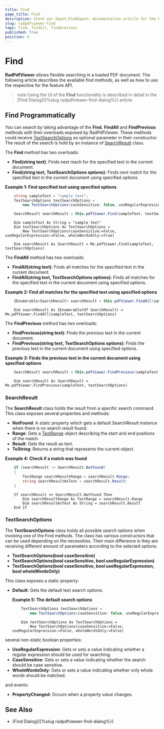 ```yaml
---
title: Find
page_title: Find
description: Check our &quot;Find&quot; documentation article for the RadPdfViewer {{ site.framework_name }} control.
slug: radpdfviewer-find
tags: find, findall, findprevious
published: True
position: 6
---
```


# Find

__RadPdfViewer__ allows flexible searching in a loaded PDF document. The following article describes the available find methods, as well as how to use the respective for the feature API.

>note Using the UI of the **Find** functionality is described in detail in the [Find Dialog]({%slug radpdfviewer-find-dialog%}) article.

## Find Programmatically

You can search by taking advantage of the **Find**, **FindAll** and **FindPrevious** methods with their overloads exposed by RadPdfViewer. These methods could receive  [TextSearchOptions](#textsearchoptions) as optional parameter in their constructor. The result of the search is hold by an instance of [SearchResult](#searchresult) class.

The **Find** method has two overloads:
* **Find(string text)**: Finds next mach for the specified text in the current document.
* **Find(string text, TextSearchOptions options)**: Finds next match for the specified text in the current document using specified options.

__Example 1: Find specified text using specified options__

```C#
    string sampleText = "sample text";
    TextSearchOptions textSearchOptions = 
        new TextSearchOptions(caseSensitive: false, useRegularExpression: false, wholeWordsOnly: true);

    SearchResult searchResult = this.pdfViewer.Find(sampleText, textSearchOptions);
```
```VB.NET
    Dim sampleText As String = "sample text"
    Dim textSearchOptions As TextSearchOptions = 
        New TextSearchOptions(caseSensitive:=False, useRegularExpression:=False, wholeWordsOnly:=True)
        
    Dim searchResult As SearchResult = Me.pdfViewer.Find(sampleText, textSearchOptions)
```

The **FindAll** method has two overloads:
* **FindAll(string text)**: Finds all matches for the specified text in the current document.
* **FindAll(string text, TextSearchOptions options)**: Finds all matches for the specified text in the current document using specified options.

__Example 2: Find all matches for the specified text using specified options__

```C#
    IEnumerable<SearchResult> searchResult = this.pdfViewer.FindAll(sampleText, textSearchOptions);
```
```VB.NET
    Dim searchResult As IEnumerable(Of SearchResult) = Me.pdfViewer.FindAll(sampleText, textSearchOptions)
```

The **FindPrevious** method has two overloads:
* **FindPrevious(string text)**: Finds the previous text in the current document.
* **FindPrevious(string text, TextSearchOptions options)**: Finds the previous text in the current document using specified options.

__Example 3: Finds the previous text in the current document using specified options__

```C#
    SearchResult searchResult = this.pdfViewer.FindPrevious(sampleText, textSearchOptions);
```
```VB.NET
    Dim searchResult As SearchResult = Me.pdfViewer.FindPrevious(sampleText, textSearchOptions)
```

### SearchResult

The **SearchResult** class holds the result from a specific search command. This class exposes several properties and methods:
* **NotFound**: A static property which gets a default SearchResult instance when there is no search result found.
* **Range**: Gets a [TextRange](https://docs.telerik.com/devtools/document-processing/api/Telerik.Windows.Documents.Fixed.Text.TextRange.html) object describing the start and end positions of the match.
* **Result**: Gets the result as text.
* **ToString**: Returns a string that represents the current object.

__Example 4: Check if a match was found__

```C#
    if (searchResult != SearchResult.NotFound)
    {
        TextRange searchResultRange = searchResult.Range;
        string searchResultAsText = searchResult.Result;
    }
```
```VB.NET
    If searchResult <> SearchResult.NotFound Then
        Dim searchResultRange As TextRange = searchResult.Range
        Dim searchResultAsText As String = searchResult.Result
    End If
```

### TextSearchOptions

The **TextSearchOptions** class holds all possible search options when invoking one of the Find methods. The class has various constructors that can be used depending on the necessities. Their main difference is they are receiving different amount of parameters according to the selected options.
* **TextSearchOptions(bool caseSensitive)**
* **TextSearchOptions(bool caseSensitive, bool useRegularExpression)**
* **TextSearchOptions(bool caseSensitive, bool useRegularExpression, bool wholeWordsOnly)**

This class exposes a static property:
* **Default**: Gets the default text search options.

    __Example 5: The default search options__
    ```C#    
        TextSearchOptions textSearchOptions = 
            new TextSearchOptions(caseSensitive: false, useRegularExpression: false, wholeWordsOnly: false);
    ```
	```VB.NET    
        Dim textSearchOptions As TextSearchOptions = 
            New TextSearchOptions(caseSensitive:=False, useRegularExpression:=False, wholeWordsOnly:=False)
    ```

several non-static boolean properties:
* **UseRegularExpression**: Gets or sets a value indicating whether a regular expression should be used for searching.
* **CaseSensitive**: Gets or sets a value indicating whether the search should be case sensitive.
* **WholeWordsOnly**: Gets or sets a value indicating whether only whole words should be matched.

and events:
* **PropertyChanged**: Occurs when a property value changes.

## See Also

 * [Find Dialog]({%slug radpdfviewer-find-dialog%})
